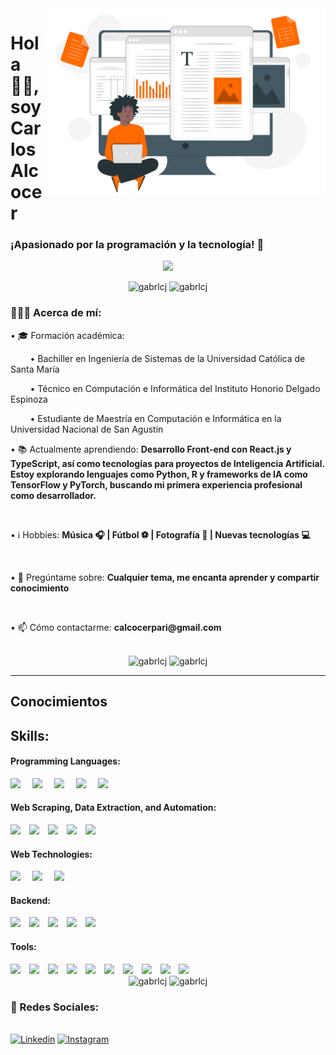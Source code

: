 <img align="right" src="https://raw.githubusercontent.com/gabrlcj/gabrlcj/2aa161dfb942e25ec84396721837dfccc98e08f2/Illustration.svg" alt="Illustration" title="Illustration Storyset" width=450/>
    
<h1 align="left">Hola 👋🏽, soy Carlos Alcocer</h1> 
<h3 align="left">¡Apasionado por la programación y la tecnología! 🚀</h3> 

<p align="center"> <img src="https://user-images.githubusercontent.com/73097560/115834477-dbab4500-a447-11eb-908a-139a6edaec5c.gif"> <br> 
  
<div align="center">
    <img height="155em" src="https://github-readme-stats.vercel.app/api?username=gabrlcj&show_icons=true&theme=slateorange&title_color=f34213&text_color=0c0c0c&icon_color=0c0c0c&locale=en&hide_border=true&bg_color=bbb8b2" alt="gabrlcj" />
    <img height="155em" src="https://github-readme-stats.vercel.app/api/top-langs?username=gabrlcj&show_icons=true&theme=slateorange&title_color=f34213&text_color=0c0c0c&icon_color=0c0c0c&layout=compact&hide_border=true&bg_color=bbb8b2" alt="gabrlcj" />
</div>

<div align="left"> 
  <h3>👨🏽‍💻 Acerca de mí:</h3> 
  <p>• 🎓 Formación académica:</p> 
  <p> &nbsp; &nbsp; &nbsp; &nbsp; • Bachiller en Ingeniería de Sistemas de la Universidad Católica de Santa María</p> 
  <p> &nbsp; &nbsp; &nbsp; &nbsp; • Técnico en Computación e Informática del Instituto Honorio Delgado Espinoza</p> 
  <p> &nbsp; &nbsp; &nbsp; &nbsp; • Estudiante de Maestría en Computación e Informática en la Universidad Nacional de San Agustín</p> 
  <p>• 📚 Actualmente aprendiendo: <b>Desarrollo Front-end con React.js y TypeScript, así como tecnologías para proyectos de Inteligencia Artificial. Estoy explorando lenguajes como Python, R y frameworks de IA como TensorFlow y PyTorch, buscando mi primera experiencia profesional como desarrollador.</b></p>
  <br> <p>• ℹ️ Hobbies: <b>Música 🎧 | Fútbol ⚽ | Fotografía 📸 | Nuevas tecnologías 💻</b></p> 
  <br> <p>• 💬 Pregúntame sobre: <b>Cualquier tema, me encanta aprender y compartir conocimiento</b></p> 
  <br> <p>• 📫 Cómo contactarme: <b>calcocerpari@gmail.com</b></p> 
</div><br>

<div align="center">
    <img height="155em" src="https://github-readme-stats.vercel.app/api?username=gabrlcj&show_icons=true&theme=slateorange&title_color=f34213&text_color=0c0c0c&icon_color=0c0c0c&locale=en&hide_border=true&bg_color=bbb8b2" alt="gabrlcj" />
    <img height="155em" src="https://github-readme-stats.vercel.app/api/top-langs?username=gabrlcj&show_icons=true&theme=slateorange&title_color=f34213&text_color=0c0c0c&icon_color=0c0c0c&layout=compact&hide_border=true&bg_color=bbb8b2" alt="gabrlcj" />
</div>
    
---

<h2>Conocimientos</h2>

## Skills:

#### Programming Languages:
<span style="margin-right: 15px;">
	<img src="https://img.shields.io/badge/python-3670A0?style=for-the-badge&logo=python&logoColor=ffdd54">
</span>
<span style="margin-right: 15px;">
	<img src="https://img.shields.io/badge/c++-%2300599C.svg?style=for-the-badge&logo=c%2B%2B&logoColor=white">
</span>
<span style="margin-right: 15px;">
	<img src="https://img.shields.io/badge/javascript-F7DF1E?style=for-the-badge&logo=javascript&logoColor=black">
</span>
<span style="margin-right: 15px;">
	<img src="https://img.shields.io/badge/java-%23ED8B00.svg?style=for-the-badge&logo=java&logoColor=white">
</span>
<span style="margin-right: 15px;">
	<img src="https://img.shields.io/badge/php-777BB4?style=for-the-badge&logo=php&logoColor=white">
</span>

#### Web Scraping, Data Extraction, and Automation:
<span style="margin-right: 10px;">
    <img src="https://img.shields.io/badge/Scrapy-007396?style=for-the-badge&logo=python&logoColor=white">
</span>
<span style="margin-right: 10px;">
    <img src="https://img.shields.io/badge/Playwright-4B32C3?style=for-the-badge&logo=python&logoColor=white">
</span>
<span style="margin-right: 10px;">
    <img src="https://img.shields.io/badge/Selenium-43B02A?style=for-the-badge&logo=selenium&logoColor=white">
</span>
<span style="margin-right: 10px;">
    <img src="https://img.shields.io/badge/XPath%20Selector-3498DB?style=for-the-badge">
</span>
<span style="margin-right: 10px;">
    <img src="https://img.shields.io/badge/CSS%20Selector-2ECC71?style=for-the-badge&logo=css3">
</span>

#### Web Technologies:
<span style="margin-right: 15px;">
	<img src="https://img.shields.io/badge/html5-%23E34F26.svg?style=for-the-badge&logo=html5&logoColor=white">
</span>
<span style="margin-right: 15px;">
	<img src="https://img.shields.io/badge/css3-%231572B6.svg?style=for-the-badge&logo=css3&logoColor=white">
</span>
<span style="margin-right: 15px;">
	<img src="https://img.shields.io/badge/javascript-F7DF1E?style=for-the-badge&logo=javascript&logoColor=black">
</span>

#### Backend:
<span style="margin-right: 10px;">
    <img src="https://img.shields.io/badge/Flask-000000?style=for-the-badge&logo=flask&logoColor=white">
</span>
<span style="margin-right: 10px;">
    <img src="https://img.shields.io/badge/FastAPI-005571?style=for-the-badge&logo=fastapi">
</span>
<span style="margin-right: 10px;">
    <img src="https://img.shields.io/badge/MySQL-4479A1?style=for-the-badge&logo=mysql&logoColor=white">
</span>
<span style="margin-right: 10px;">
    <img src="https://img.shields.io/badge/SQLite-003B57?style=for-the-badge&logo=sqlite&logoColor=white">
</span>
<span style="margin-right: 10px;">
    <img src="https://img.shields.io/badge/MongoDB-47A248?style=for-the-badge&logo=mongodb&logoColor=white">
</span>

#### Tools:
<span style="margin-right: 10px;">
    <img src="https://img.shields.io/badge/Git-F05032?style=for-the-badge&logo=git&logoColor=white">
</span>
<span style="margin-right: 10px;">
    <img src="https://img.shields.io/badge/github-%23121011.svg?style=for-the-badge&logo=github&logoColor=white">
</span>
<span style="margin-right: 10px;">
    <img src="https://img.shields.io/badge/VSCode-007ACC?style=for-the-badge&logo=visual-studio-code&logoColor=white">
</span>
<span style="margin-right: 10px;">
    <img src="https://img.shields.io/badge/Windows-0078D6?style=for-the-badge&logo=windows&logoColor=white">
</span>
<span style="margin-right: 10px;">
    <img src="https://img.shields.io/badge/Ubuntu-E95420?style=for-the-badge&logo=ubuntu&logoColor=white">
</span>
<span style="margin-right: 10px;">
    <img src="https://img.shields.io/badge/Postman-FF6C37?style=for-the-badge&logo=postman&logoColor=white">
</span>
<span style="margin-right: 10px;">
    <img src="https://img.shields.io/badge/Adobe%20Illustrator-FF9A00?style=for-the-badge&logo=adobeillustrator&logoColor=white">
</span>
<span style="margin-right: 10px;">
    <img src="https://img.shields.io/badge/Adobe%20Photoshop-31A8FF?style=for-the-badge&logo=adobephotoshop&logoColor=white">
</span>
<span style="margin-right: 10px;">
    <img src="https://img.shields.io/badge/Adobe%20Premiere%20Pro-9999FF?style=for-the-badge&logo=adobepremierepro&logoColor=white">
</span>
<span style="margin-right: 10px;">
    <img src="https://img.shields.io/badge/Sony%20Vegas-4A90E2?style=for-the-badge&logo=sony&logoColor=white">
</span>

<!--/skills --->
<br>

<div align="center">
    <img height="155em" src="https://github-readme-stats.vercel.app/api?username=gabrlcj&show_icons=true&theme=slateorange&title_color=f34213&text_color=0c0c0c&icon_color=0c0c0c&locale=en&hide_border=true&bg_color=bbb8b2" alt="gabrlcj" />
    <img height="155em" src="https://github-readme-stats.vercel.app/api/top-langs?username=gabrlcj&show_icons=true&theme=slateorange&title_color=f34213&text_color=0c0c0c&icon_color=0c0c0c&layout=compact&hide_border=true&bg_color=bbb8b2" alt="gabrlcj" />
</div>

<div>
  <h3>📱 Redes Sociales:</h3><br>
    <a href="https://www.linkedin.com/in/carlos-alonso-alcocer-pari-740080165/" target="_blank"><img src="https://img.shields.io/static/v1?label=&message=Linkedin&color=0A66C2&style=for-the-badge&logo=linkedin&logoColor=whitesmoke" alt="Linkedin"></a>
    <a href="https://www.instagram.com/calonso.ap/" target="_blank"><img src="https://img.shields.io/static/v1?label=&message=Instagram&color=lightpink&style=for-the-badge&logo=instagram&logoColor=black" alt="Instagram"></a>
</div>
